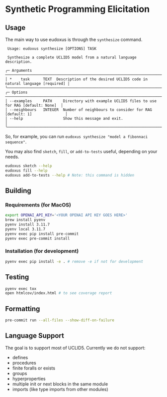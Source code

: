# Synthetic Programming Elicitation

## Usage
The main way to use eudoxus is through the `synthesize` command.
```
 Usage: eudoxus synthesize [OPTIONS] TASK

 Synthesize a complete UCLID5 model from a natural language description.

╭─ Arguments ────────────────────────────────────────────────────────────────────────────────╮
│ *    task      TEXT  Description of the desired UCLID5 code in natural language [required] │
╰────────────────────────────────────────────────────────────────────────────────────────────╯
╭─ Options ───────────────────────────────────────────────────────────────────────────────────╮
│ --examples     PATH     Directory with example UCLID5 files to use for RAG [default: None]  │
│ --neighbours   INTEGER  Number of neighbours to consider for RAG [default: 1]               │
│ --help                  Show this message and exit.                                         │
╰─────────────────────────────────────────────────────────────────────────────────────────────╯
```

So, for example, you can run `eudoxus synthesize "model a fibonnaci sequence"`.

You may also find `sketch`, `fill`, or `add-to-tests` useful, depending on your needs.
```sh
eudoxus sketch --help
eudoxus fill --help
eudoxus add-to-tests --help # Note: this command is hidden
```

## Building

### Requirements (for MacOS)
```sh
export OPENAI_API_KEY='<YOUR OPENAI API KEY GOES HERE>'
brew install pyenv
pyenv install 3.11.7
pyenv local 3.11.7
pyenv exec pip install pre-commit
pyenv exec pre-commit install
```

### Installation (for development)
```sh
pyenv exec pip install -e . # remove -e if not for development
```

## Testing
```sh
pyenv exec tox
open htmlcov/index.html # to see coverage report
```

## Formatting
```sh
pre-commit run --all-files --show-diff-on-failure
```

## Language Support
The goal is to support most of UCLID5. Currently we do not support:
- defines
- procedures
- finite foralls or exists
- groups
- hyperproperties
- multiple init or next blocks in the same module
- imports (like type imports from other modules)
